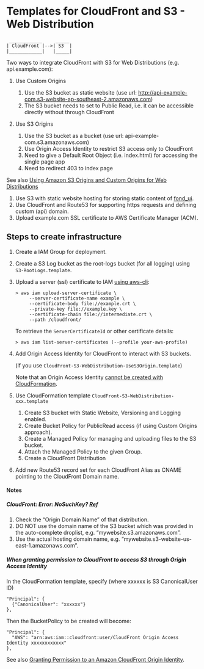 # Templates for CloudFront and S3 - Web Distribution

```
 ____________     _____     
| CloudFront |-->| S3  |
|____________|   |_____|
```

Two ways to integrate CloudFront with S3 for Web Distributions (e.g. api.example.com):

1. Use Custom Origins
    1. Use the S3 bucket as static website (use url: http://api-example-com.s3-website-ap-southeast-2.amazonaws.com)
    1. The S3 bucket needs to set to Public Read, i.e. it can be accessible directly without through CloudFront 

1. Use S3 Origins
    1. Use the S3 bucket as a bucket (use url: api-example-com.s3.amazonaws.com)
    1. Use Origin Access Identity to restrict S3 access only to CloudFront
    1. Need to give a Default Root Object (i.e. index.html) for accessing the single page app 
    1. Need to redirect 403 to index page

See also [Using Amazon S3 Origins and Custom Origins for Web Distributions](
  http://docs.aws.amazon.com/AmazonCloudFront/latest/DeveloperGuide/DownloadDistS3AndCustomOrigins.html)


1. Use S3 with static website hosting for storing static content of [fond_ui](https://bitbucket.org/example/fond_ui).
1. Use CloudFront and Route53 for supporting https requests and defining custom (api) domain. 
1. Upload example.com SSL certificate to AWS Certificate Manager (ACM).


## Steps to create infrastructure

1. Create a IAM Group for deployment.

1. Create a S3 Log bucket as the root-logs bucket (for all logging) using `S3-RootLogs.template`.

1. Upload a server (ssl) certificate to IAM [using aws-cli](
   http://docs.aws.amazon.com/IAM/latest/UserGuide/id_credentials_server-certs.html#upload-server-certificate):

   ```
   > aws iam upload-server-certificate \
        --server-certificate-name example \
        --certificate-body file://example.crt \
        --private-key file://example.key \
        --certificate-chain file://intermediate.crt \
        --path /cloudfront/
   ```

   To retrieve the `ServerCertificateId` or other certificate details:
   
   ```
   > aws iam list-server-certificates (--profile your-aws-profile)
   ```

1. Add Origin Access Identity for CloudFront to interact with S3 buckets.

   (if you use `CloudFront-S3-WebDistribution-UseS3Origin.template`)

   Note that an Origin Access Identity [cannot be created with CloudFormation](
     https://stackoverflow.com/questions/20632828/aws-cloud-formation-script-to-create-s3-bucket-and-distribution).

1. Use CloudFormation template `CloudFront-S3-WebDistribution-xxx.template`

    1. Create S3 bucket with Static Website, Versioning and Logging enabled.
    1. Create Bucket Policy for PublicRead access (if using Custom Origins approach).
    1. Create a Managed Policy for managing and uploading files to the S3 bucket.
    1. Attach the Managed Policy to the given Group.
    1. Create a CloudFront Distribution
    
1. Add new Route53 record set for each CloudFront Alias as CNAME pointing to
   the CloudFront Domain name.


#### Notes

##### CloudFront: Error: NoSuchKey? [Ref](https://stackoverflow.com/questions/15309113/amazon-cloudfront-doesnt-respect-my-s3-website-buckets-index-html-rules)

1. Check the “Origin Domain Name” of that distribution.
1. DO NOT use the domain name of the S3 bucket which was provided in the auto-complete droplist, e.g. “mywebsite.s3.amazonaws.com”.
1. Use the actual hosting domain name, e.g. “mywebsite.s3-website-us-east-1.amazonaws.com”.

##### When granting permission to CloudFront to access S3 through Origin Access Identity

In the CloudFormation template, specify (where xxxxxx is S3 CanonicalUser ID)

```
"Principal": {
  {"CanonicalUser": "xxxxxx"}
},
```

Then the BucketPolicy to be created will become:

```
"Principal": {
  "AWS": "arn:aws:iam::cloudfront:user/CloudFront Origin Access Identity xxxxxxxxxxxx"
},
```

See also [Granting Permission to an Amazon CloudFront Origin Identity](
  http://docs.aws.amazon.com/AmazonS3/latest/dev/example-bucket-policies.html#example-bucket-policies-use-case-6).
